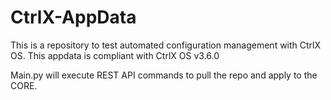 # CtrlX-AppData
This is a repository to test automated configuration management with CtrlX OS. This appdata is compliant with CtrlX OS v3.6.0

Main.py will execute REST API commands to pull the repo and apply to the CORE.
